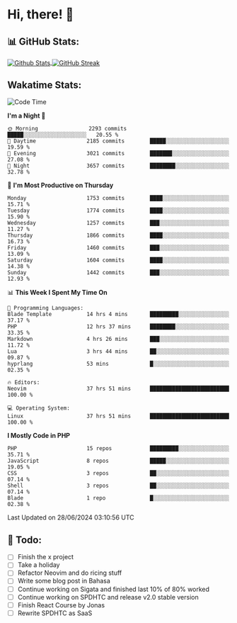 <h1  style="font-weight: 700;">Hi, there! 👋</h1>

## 📊 GitHub Stats:
<a href="https://github.com/anuraghazra/github-readme-stats">
  <img align="center" src="https://github-readme-stats.vercel.app/api?username=rizkyilhampra&theme=catppuccin_mocha&hide_border=true&include_all_commits=true&count_private=true" alt="Github Stats" />
</a>
<a href="https://git.io/streak-stats"><img align="center" src="https://github-readme-streak-stats.herokuapp.com/?user=rizkyilhampra&theme=catppuccin_mocha&hide_border=true" alt="GitHub Streak" /></a>

## Wakatime Stats:
<!--START_SECTION:waka-->
![Code Time](http://img.shields.io/badge/Code%20Time-1%2C448%20hrs%2017%20mins-blue)

**I'm a Night 🦉** 

```text
🌞 Morning                2293 commits        █████░░░░░░░░░░░░░░░░░░░░   20.55 % 
🌆 Daytime                2185 commits        █████░░░░░░░░░░░░░░░░░░░░   19.59 % 
🌃 Evening                3021 commits        ███████░░░░░░░░░░░░░░░░░░   27.08 % 
🌙 Night                  3657 commits        ████████░░░░░░░░░░░░░░░░░   32.78 % 
```
📅 **I'm Most Productive on Thursday** 

```text
Monday                   1753 commits        ████░░░░░░░░░░░░░░░░░░░░░   15.71 % 
Tuesday                  1774 commits        ████░░░░░░░░░░░░░░░░░░░░░   15.90 % 
Wednesday                1257 commits        ███░░░░░░░░░░░░░░░░░░░░░░   11.27 % 
Thursday                 1866 commits        ████░░░░░░░░░░░░░░░░░░░░░   16.73 % 
Friday                   1460 commits        ███░░░░░░░░░░░░░░░░░░░░░░   13.09 % 
Saturday                 1604 commits        ████░░░░░░░░░░░░░░░░░░░░░   14.38 % 
Sunday                   1442 commits        ███░░░░░░░░░░░░░░░░░░░░░░   12.93 % 
```


📊 **This Week I Spent My Time On** 

```text
💬 Programming Languages: 
Blade Template           14 hrs 4 mins       █████████░░░░░░░░░░░░░░░░   37.17 % 
PHP                      12 hrs 37 mins      ████████░░░░░░░░░░░░░░░░░   33.35 % 
Markdown                 4 hrs 26 mins       ███░░░░░░░░░░░░░░░░░░░░░░   11.72 % 
Lua                      3 hrs 44 mins       ██░░░░░░░░░░░░░░░░░░░░░░░   09.87 % 
hyprlang                 53 mins             █░░░░░░░░░░░░░░░░░░░░░░░░   02.35 % 

🔥 Editors: 
Neovim                   37 hrs 51 mins      █████████████████████████   100.00 % 

💻 Operating System: 
Linux                    37 hrs 51 mins      █████████████████████████   100.00 % 
```

**I Mostly Code in PHP** 

```text
PHP                      15 repos            █████████░░░░░░░░░░░░░░░░   35.71 % 
JavaScript               8 repos             █████░░░░░░░░░░░░░░░░░░░░   19.05 % 
CSS                      3 repos             ██░░░░░░░░░░░░░░░░░░░░░░░   07.14 % 
Shell                    3 repos             ██░░░░░░░░░░░░░░░░░░░░░░░   07.14 % 
Blade                    1 repo              █░░░░░░░░░░░░░░░░░░░░░░░░   02.38 % 
```




 Last Updated on 28/06/2024 03:10:56 UTC
<!--END_SECTION:waka-->

## 📒 Todo:
- [ ] Finish the x project
- [ ] Take a holiday
- [ ] Refactor Neovim and do ricing stuff
- [ ] Write some blog post in Bahasa
- [ ] Continue working on Sigata and finished last 10% of 80% worked
- [ ] Continue working on SPDHTC and release v2.0 stable version
- [ ] Finish React Course by Jonas
- [ ] Rewrite SPDHTC as SaaS 

